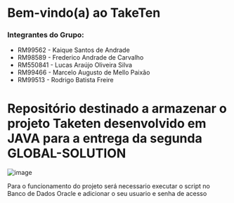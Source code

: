# Bem-vindo(a) ao TakeTen

### Integrantes do Grupo:
<ul>
  <li>RM99562 - Kaique Santos de Andrade</li>
  <li>RM98589 - Frederico Andrade de Carvalho</li>
  <li>RM550841 - Lucas Araújo Oliveira Silva</li>
  <li>RM99466 - Marcelo Augusto de Mello Paixão</li>
  <li>RM99513 - Rodrigo Batista Freire</li>
</ul>

# Repositório destinado a armazenar o projeto Taketen desenvolvido em JAVA para a entrega da segunda GLOBAL-SOLUTION

![image](https://github.com/Technos-FIAP/Domain-Driven-Design-Taketen/assets/89154929/438b0859-71bb-4192-bca5-c2c528550b22)

Para o funcionamento do projeto será necessario executar o script no Banco de Dados Oracle e adicionar o seu usuario e senha de acesso
